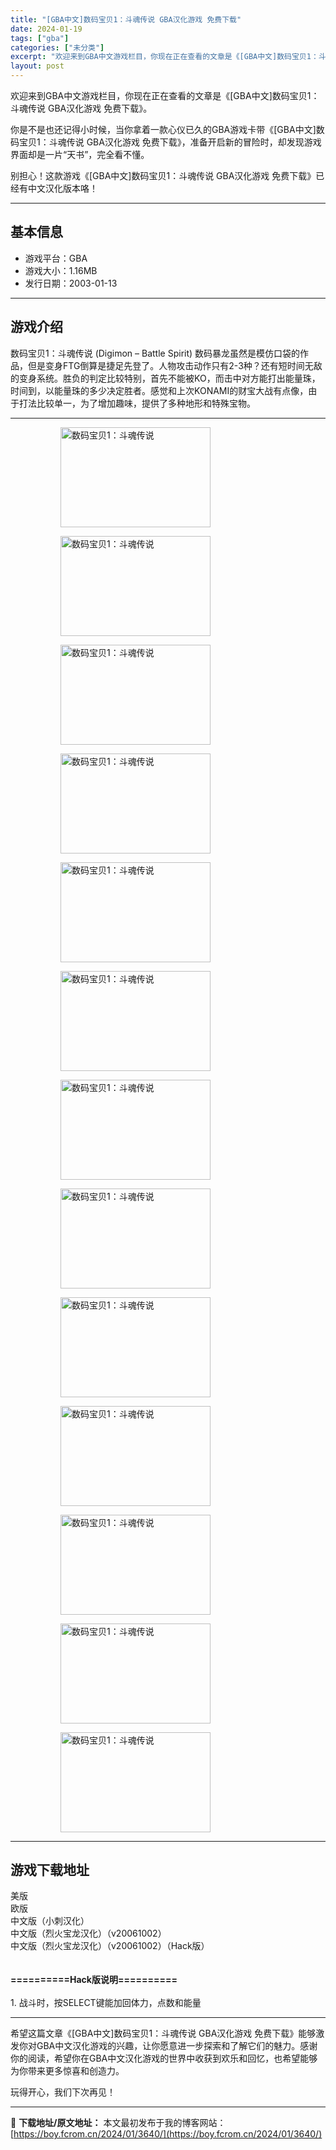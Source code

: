 ```yaml
---
title: "[GBA中文]数码宝贝1：斗魂传说 GBA汉化游戏 免费下载"
date: 2024-01-19
tags: ["gba"]
categories: ["未分类"]
excerpt: "欢迎来到GBA中文游戏栏目，你现在正在查看的文章是《[GBA中文]数码宝贝1：斗魂传说 GBA汉化游戏 免费下载》。 你是不是也还记得小时候，当你拿着一款心仪已久的GBA游戏卡带《[GBA中文]数码宝贝1：斗魂传说 GBA汉化游戏 免费下载》，准备开启新的冒险时，却发现游戏界面却是一片“天书”，完全&hellip;"
layout: post
---
```


欢迎来到GBA中文游戏栏目，你现在正在查看的文章是《[GBA中文]数码宝贝1：斗魂传说 GBA汉化游戏 免费下载》。

你是不是也还记得小时候，当你拿着一款心仪已久的GBA游戏卡带《[GBA中文]数码宝贝1：斗魂传说 GBA汉化游戏 免费下载》，准备开启新的冒险时，却发现游戏界面却是一片“天书”，完全看不懂。

别担心！这款游戏《[GBA中文]数码宝贝1：斗魂传说 GBA汉化游戏 免费下载》已经有中文汉化版本咯！ <hr><h2>&#22522;&#26412;&#20449;&#24687;</h2> <ul><li>&#28216;&#25103;&#24179;&#21488;&#65306;GBA</li> <li>&#28216;&#25103;&#22823;&#23567;&#65306;1.16MB</li> <li>&#21457;&#34892;&#26085;&#26399;&#65306;2003-01-13</li> </ul><hr><h2>&#28216;&#25103;&#20171;&#32461;</h2> <p>&#25968;&#30721;&#23453;&#36125;1&#65306;&#26007;&#39746;&#20256;&#35828; (Digimon &ndash; Battle Spirit) &#25968;&#30721;&#26292;&#40857;&#34429;&#28982;&#26159;&#27169;&#20223;&#21475;&#34955;&#30340;&#20316;&#21697;&#65292;&#20294;&#26159;&#21464;&#36523;FTG&#20498;&#31639;&#26159;&#25463;&#36275;&#20808;&#30331;&#20102;&#12290;&#20154;&#29289;&#25915;&#20987;&#21160;&#20316;&#21482;&#26377;2-3&#31181;&#65311;&#36824;&#26377;&#30701;&#26102;&#38388;&#26080;&#25932;&#30340;&#21464;&#36523;&#31995;&#32479;&#12290;&#32988;&#36127;&#30340;&#21028;&#23450;&#27604;&#36739;&#29305;&#21035;&#65292;&#39318;&#20808;&#19981;&#33021;&#34987;KO&#65292;&#32780;&#20987;&#20013;&#23545;&#26041;&#33021;&#25171;&#20986;&#33021;&#37327;&#29664;&#65292;&#26102;&#38388;&#21040;&#65292;&#20197;&#33021;&#37327;&#29664;&#30340;&#22810;&#23569;&#20915;&#23450;&#32988;&#32773;&#12290;&#24863;&#35273;&#21644;&#19978;&#27425;KONAMI&#30340;&#36130;&#23453;&#22823;&#25112;&#26377;&#28857;&#20687;&#65292;&#30001;&#20110;&#25171;&#27861;&#27604;&#36739;&#21333;&#19968;&#65292;&#20026;&#20102;&#22686;&#21152;&#36259;&#21619;&#65292;&#25552;&#20379;&#20102;&#22810;&#31181;&#22320;&#24418;&#21644;&#29305;&#27530;&#23453;&#29289;&#12290;</p> <hr><figure><figure><img loading="lazy" decoding="async" width="240" height="160" data-id="4145" src="https://boy.fcrom.cn/wp-content/uploads/2024/01/20240118_65a8d945c2479.png" title="&#25968;&#30721;&#23453;&#36125;1&#65306;&#26007;&#39746;&#20256;&#35828;-1" alt="数码宝贝1：斗魂传说"></figure><figure><img loading="lazy" decoding="async" width="240" height="160" data-id="3470" src="https://boy.fcrom.cn/wp-content/uploads/2024/01/20240118_65a8d94605c9f.png" title="&#25968;&#30721;&#23453;&#36125;1&#65306;&#26007;&#39746;&#20256;&#35828;-2" alt="数码宝贝1：斗魂传说"></figure><figure><img loading="lazy" decoding="async" width="240" height="160" data-id="3471" src="https://boy.fcrom.cn/wp-content/uploads/2024/01/20240118_65a8d946256f9.png" title="&#25968;&#30721;&#23453;&#36125;1&#65306;&#26007;&#39746;&#20256;&#35828;-3" alt="数码宝贝1：斗魂传说"></figure><figure><img loading="lazy" decoding="async" width="240" height="160" data-id="3472" src="https://boy.fcrom.cn/wp-content/uploads/2024/01/20240118_65a8d946446c5.png" title="&#25968;&#30721;&#23453;&#36125;1&#65306;&#26007;&#39746;&#20256;&#35828;-4" alt="数码宝贝1：斗魂传说"></figure><figure><img loading="lazy" decoding="async" width="240" height="160" data-id="3473" src="https://boy.fcrom.cn/wp-content/uploads/2024/01/20240118_65a8d94664204.png" title="&#25968;&#30721;&#23453;&#36125;1&#65306;&#26007;&#39746;&#20256;&#35828;-5" alt="数码宝贝1：斗魂传说"></figure><figure><img loading="lazy" decoding="async" width="240" height="160" data-id="3474" src="https://boy.fcrom.cn/wp-content/uploads/2024/01/20240118_65a8d94688ff0.png" title="&#25968;&#30721;&#23453;&#36125;1&#65306;&#26007;&#39746;&#20256;&#35828;-6" alt="数码宝贝1：斗魂传说"></figure><figure><img loading="lazy" decoding="async" width="240" height="160" data-id="3475" src="https://boy.fcrom.cn/wp-content/uploads/2024/01/20240118_65a8d946a607e.png" title="&#25968;&#30721;&#23453;&#36125;1&#65306;&#26007;&#39746;&#20256;&#35828;" alt="数码宝贝1：斗魂传说"></figure><figure><img loading="lazy" decoding="async" width="240" height="160" data-id="3476" src="https://boy.fcrom.cn/wp-content/uploads/2024/01/20240118_65a8d946cc48f.png" title="&#25968;&#30721;&#23453;&#36125;1&#65306;&#26007;&#39746;&#20256;&#35828;" alt="数码宝贝1：斗魂传说"></figure><figure><img loading="lazy" decoding="async" width="240" height="160" data-id="3477" src="https://boy.fcrom.cn/wp-content/uploads/2024/01/20240118_65a8d946f3aba.png" title="&#25968;&#30721;&#23453;&#36125;1&#65306;&#26007;&#39746;&#20256;&#35828;" alt="数码宝贝1：斗魂传说"></figure><figure><img loading="lazy" decoding="async" width="240" height="160" data-id="3478" src="https://boy.fcrom.cn/wp-content/uploads/2024/01/20240118_65a8d9472bd54.png" title="&#25968;&#30721;&#23453;&#36125;1&#65306;&#26007;&#39746;&#20256;&#35828;" alt="数码宝贝1：斗魂传说"></figure><figure><img loading="lazy" decoding="async" width="240" height="160" data-id="3479" src="https://boy.fcrom.cn/wp-content/uploads/2024/01/20240118_65a8d94749000.png" title="&#25968;&#30721;&#23453;&#36125;1&#65306;&#26007;&#39746;&#20256;&#35828;" alt="数码宝贝1：斗魂传说"></figure><figure><img loading="lazy" decoding="async" width="240" height="160" data-id="3480" src="https://boy.fcrom.cn/wp-content/uploads/2024/01/20240118_65a8d9476f4a3.png" title="&#25968;&#30721;&#23453;&#36125;1&#65306;&#26007;&#39746;&#20256;&#35828;" alt="数码宝贝1：斗魂传说"></figure><figure><img loading="lazy" decoding="async" width="240" height="160" data-id="3481" src="https://boy.fcrom.cn/wp-content/uploads/2024/01/20240118_65a8d94793bd0.png" title="&#25968;&#30721;&#23453;&#36125;1&#65306;&#26007;&#39746;&#20256;&#35828;" alt="数码宝贝1：斗魂传说"></figure></figure><hr><h2>&#28216;&#25103;&#19979;&#36733;&#22320;&#22336;</h2> <div><div> <div> <span></span><span>&#32654;&#29256;</span></div> <div> <span></span><span>&#27431;&#29256;</span></div> <div> <span></span><span>&#20013;&#25991;&#29256;&#65288;&#23567;&#21050;&#27721;&#21270;&#65289;</span></div> <div> <span></span><span>&#20013;&#25991;&#29256;&#65288;&#28872;&#28779;&#23453;&#40857;&#27721;&#21270;&#65289;&#65288;v20061002&#65289;</span></div> <div> <span></span><span>&#20013;&#25991;&#29256;&#65288;&#28872;&#28779;&#23453;&#40857;&#27721;&#21270;&#65289;&#65288;v20061002&#65289;&#65288;Hack&#29256;&#65289;</span></div> </div></div> <div style="height:20px" aria-hidden="true"></div> <p><strong>==========Hack&#29256;&#35828;&#26126;==========</strong><br><br>1. &#25112;&#26007;&#26102;&#65292;&#25353;SELECT&#38190;&#33021;&#21152;&#22238;&#20307;&#21147;&#65292;&#28857;&#25968;&#21644;&#33021;&#37327;</p> <hr>
希望这篇文章《[GBA中文]数码宝贝1：斗魂传说 GBA汉化游戏 免费下载》能够激发你对GBA中文汉化游戏的兴趣，让你愿意进一步探索和了解它们的魅力。感谢你的阅读，希望你在GBA中文汉化游戏的世界中收获到欢乐和回忆，也希望能够为你带来更多惊喜和创造力。

玩得开心，我们下次再见！

---
📖 **下载地址/原文地址：** 本文最初发布于我的博客网站：[https://boy.fcrom.cn/2024/01/3640/](https://boy.fcrom.cn/2024/01/3640/)
